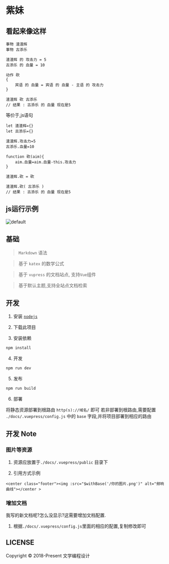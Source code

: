 # 紫妹

## 看起来像这样

```
事物 渣渣辉
事物 古添乐

渣渣辉 的 攻击力 = 5
古添乐 的 血量 = 10

动作 砍
{
    宾语 的 血量 = 宾语 的 血量 - 主语 的 攻击力
}

渣渣辉 砍 古添乐
// 结果 : 古添乐 的 血量 现在是5

```

等价于,js语句

```
let 渣渣辉={}
let 古添乐={}

渣渣辉.攻击力=5
古添乐.血量=10

function 砍(aim){
    aim.血量=aim.血量-this.攻击力
}

渣渣辉.砍 = 砍

渣渣辉.砍( 古添乐 )
// 结果 : 古添乐 的 血量 现在是5
```

## js运行示例
![default](https://user-images.githubusercontent.com/31165554/49651570-8cc50680-fa6a-11e8-9d65-41d04dd12307.png)

## 基础

> `Markdown` 语法

> 基于 `katex` 的数学公式

> 基于 `vupress` 的文档站点, 支持`Vue`组件

> 基于默认主题,支持全站点文档检索

## 开发

1. 安装 [`nodejs`](https://nodejs.org/zh-cn/)

2. 下载此项目

3. 安装依赖

```bash
npm install
```

4. 开发

```bash
npm run dev
```

5. 发布

```bash
npm run build
```

6. 部署

将静态资源部署到根路由 `http(s)://域名/` 即可
若非部署到根路由,需要配置 `./docs/.vuepress/config.js` 中的 `base` 字段,并将项目部署到相应的路由

## 开发 Note

### 图片等资源

1. 资源应放置于`./docs/.vuepress/public` 目录下

2. 引用方式示例

```
<center class="footer"><img :src="$withBase('/你的图片.png')" alt="频响曲线"></center >
```

### 增加文档

我写的新文档呢?怎么没显示?这需要增加文档配置.

1. 根据`./docs/.vuepress/config.js`里面的相应的配置,复制修改即可

## LICENSE

Copyright © 2018-Present 文学编程设计
